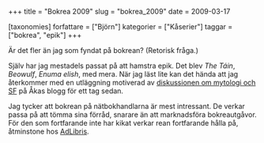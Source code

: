 +++
title = "Bokrea 2009"
slug = "bokrea_2009"
date = 2009-03-17

[taxonomies]
forfattare = ["Björn"]
kategorier = ["Kåserier"]
taggar = ["bokrea", "epik"]
+++

Är det fler än jag som fyndat på bokrean? (Retorisk fråga.)

Själv har jag mestadels passat på att hamstra epik. Det blev <em>The Táin</em>, _Beowulf_, <em>Enuma elish</em>, med mera. När jag läst lite kan det hända att jag återkommer med en utläggning motiverad av [diskussionen om mytologi och SF](http://physicalityofwords.blogspot.com/2009/02/science-fiction-as-myth.html) på Åkas blogg för ett tag sedan.

Jag tycker att bokrean på nätbokhandlarna är mest intressant. De verkar passa på att tömma sina förråd, snarare än att marknadsföra bokreautgåvor. För den som fortfarande inte har kikat verkar rean fortfarande hålla på, åtminstone hos [AdLibris](http://www.adlibris.com).
